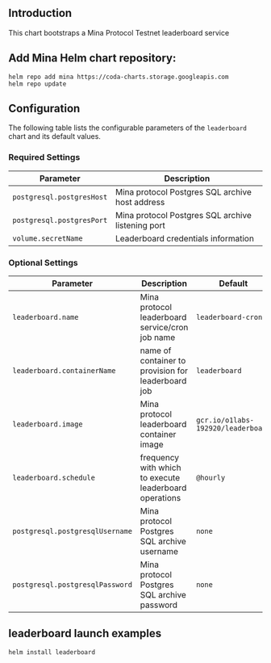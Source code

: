 ## Introduction

This chart bootstraps a Mina Protocol Testnet leaderboard service

## Add Mina Helm chart repository:

 ```console
 helm repo add mina https://coda-charts.storage.googleapis.com
 helm repo update
 ```

## Configuration

The following table lists the configurable parameters of the `leaderboard` chart and its default values.

### Required Settings

Parameter | Description
--- | ---
`postgresql.postgresHost` | Mina protocol Postgres SQL archive host address
`postgresql.postgresPort` | Mina protocol Postgres SQL archive listening port
`volume.secretName` | Leaderboard credentials information | `none`

### Optional Settings

Parameter | Description | Default
--- | --- | ---
`leaderboard.name` | Mina protocol leaderboard service/cron job name | `leaderboard-cron`
`leaderboard.containerName` | name of container to provision for leaderboard job | `leaderboard`
`leaderboard.image` | Mina protocol leaderboard container image | `gcr.io/o1labs-192920/leaderboard`
`leaderboard.schedule` | frequency with which to execute leaderboard operations | `@hourly`
`postgresql.postgresqlUsername` | Mina protocol Postgres SQL archive username | `none`
`postgresql.postgresqlPassword` | Mina protocol Postgres SQL archive password | `none`

## leaderboard launch examples

```console
helm install leaderboard
```
